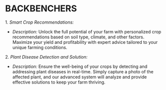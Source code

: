 # BACKBENCHERS

1.⁠ ⁠*Smart Crop Recommendations:*
   - *Description:* Unlock the full potential of your farm with personalized crop recommendations based on soil type, climate, and other factors. Maximize your yield and profitability with expert advice tailored to your unique farming conditions.

2.⁠ ⁠*Plant Disease Detection and Solution:*
   - *Description:* Ensure the well-being of your crops by detecting and addressing plant diseases in real-time. Simply capture a photo of the affected plant, and our advanced system will analyze and provide effective solutions to keep your farm thriving.

